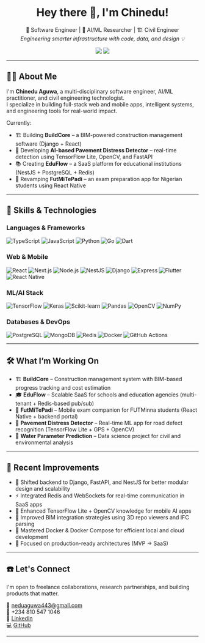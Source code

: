 <h1 align="center">Hey there 👋, I'm Chinedu!</h1>

<p align="center">
  🚀 Software Engineer | 🧠 AI/ML Researcher | 🏗️ Civil Engineer<br/>
  <em>Engineering smarter infrastructure with code, data, and design 💡</em>
</p>

<p align="center">
  <a href="mailto:neduaguwa443@gmail.com"><img src="https://img.shields.io/badge/Email-neduaguwa443@gmail.com-blue?style=flat-square&logo=gmail" /></a>
  <a href="https://www.linkedin.com/in/chinedu-aguwa"><img src="https://img.shields.io/badge/LinkedIn-Chinedu%20Aguwa-blue?style=flat-square&logo=linkedin" /></a>
</p>

---

## 👨‍💻 About Me

I'm **Chinedu Aguwa**, a multi-disciplinary software engineer, AI/ML practitioner, and civil engineering technologist.  
I specialize in building full-stack web and mobile apps, intelligent systems, and engineering tools for real-world impact.

Currently:
- 🏗️ Building **BuildCore** – a BIM-powered construction management software (Django + React)
- 🧪 Developing **AI-based Pavement Distress Detector** – real-time detection using TensorFlow Lite, OpenCV, and FastAPI
- 📚 Creating **EduFlow** – a SaaS platform for educational institutions (NestJS + PostgreSQL + Redis)
- 📱 Revamping **FutMiTePadi** – an exam preparation app for Nigerian students using React Native

---

## 🚀 Skills & Technologies

### Languages & Frameworks
![TypeScript](https://img.shields.io/badge/-TypeScript-3178c6?style=for-the-badge&logo=typescript&logoColor=fff)
![JavaScript](https://img.shields.io/badge/-JavaScript-F7DF1E?style=for-the-badge&logo=javascript&logoColor=black)
![Python](https://img.shields.io/badge/-Python-306998?style=for-the-badge&logo=python&logoColor=white)
![Go](https://img.shields.io/badge/-Go-00ADD8?style=for-the-badge&logo=go&logoColor=white)
![Dart](https://img.shields.io/badge/-Dart-0175C2?style=for-the-badge&logo=dart&logoColor=white)

### Web & Mobile
![React](https://img.shields.io/badge/-React-61DAFB?style=for-the-badge&logo=react&logoColor=fff)
![Next.js](https://img.shields.io/badge/-Next.js-black?style=for-the-badge&logo=next.js)
![Node.js](https://img.shields.io/badge/-Node.js-43853d?style=for-the-badge&logo=node.js&logoColor=white)
![NestJS](https://img.shields.io/badge/-NestJS-E0234E?style=for-the-badge&logo=nestjs&logoColor=white)
![Django](https://img.shields.io/badge/-Django-092E20?style=for-the-badge&logo=django&logoColor=white)
![Express](https://img.shields.io/badge/-Express-000000?style=for-the-badge&logo=express&logoColor=white)
![Flutter](https://img.shields.io/badge/-Flutter-02569B?style=for-the-badge&logo=flutter&logoColor=white)
![React Native](https://img.shields.io/badge/-React%20Native-61DAFB?style=for-the-badge&logo=react&logoColor=white)

### ML/AI Stack
![TensorFlow](https://img.shields.io/badge/-TensorFlow-FF6F00?style=for-the-badge&logo=tensorflow&logoColor=white)
![Keras](https://img.shields.io/badge/-Keras-D00000?style=for-the-badge&logo=keras&logoColor=white)
![Scikit-learn](https://img.shields.io/badge/-Scikit--learn-F7931E?style=for-the-badge&logo=scikit-learn&logoColor=white)
![Pandas](https://img.shields.io/badge/-Pandas-150458?style=for-the-badge&logo=pandas&logoColor=white)
![OpenCV](https://img.shields.io/badge/-OpenCV-5C3EE8?style=for-the-badge&logo=opencv&logoColor=white)
![NumPy](https://img.shields.io/badge/-NumPy-013243?style=for-the-badge&logo=numpy&logoColor=white)

### Databases & DevOps
![PostgreSQL](https://img.shields.io/badge/-PostgreSQL-336791?style=for-the-badge&logo=postgresql&logoColor=white)
![MongoDB](https://img.shields.io/badge/-MongoDB-47A248?style=for-the-badge&logo=mongodb&logoColor=white)
![Redis](https://img.shields.io/badge/-Redis-DC382D?style=for-the-badge&logo=redis&logoColor=white)
![Docker](https://img.shields.io/badge/-Docker-2496ED?style=for-the-badge&logo=docker&logoColor=white)
![GitHub Actions](https://img.shields.io/badge/-GitHub%20Actions-2088FF?style=for-the-badge&logo=github-actions&logoColor=white)

---

## 🛠 What I’m Working On

- 🏗️ **BuildCore** – Construction management system with BIM-based progress tracking and cost estimation
- 🎓 **EduFlow** – Scalable SaaS for schools and education agencies (multi-tenant + Redis-based pub/sub)
- 📱 **FutMiTePadi** – Mobile exam companion for FUTMinna students (React Native + backend portal)
- 🧠 **Pavement Distress Detector** – Real-time ML app for road defect recognition (TensorFlow Lite + GPS + OpenCV)
- 🧪 **Water Parameter Prediction** – Data science project for civil and environmental analysis

---

## 🧠 Recent Improvements

- 🔧 Shifted backend to Django, FastAPI, and NestJS for better modular design and scalability
- ⚡ Integrated Redis and WebSockets for real-time communication in SaaS apps
- 🧠 Enhanced TensorFlow Lite + OpenCV knowledge for mobile AI apps
- 🧱 Improved BIM integration strategies using 3D repo viewers and IFC parsing
- 🧰 Mastered Docker & Docker Compose for efficient local and cloud development
- 🎯 Focused on production-ready architectures (MVP → SaaS)

---

## ☎️ Let's Connect

I'm open to freelance collaborations, research partnerships, and building products that matter.

📧 [neduaguwa443@gmail.com](mailto:neduaguwa443@gmail.com)  
📱 +234 810 547 1046  
🔗 [LinkedIn](https://www.linkedin.com/in/chinedu-aguwa)  
💻 [GitHub](https://github.com/chi2785443)

---
